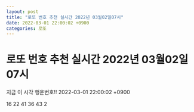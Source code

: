```yaml
---
layout: post
title: "로또 번호 추천 실시간 2022년 03월02일07시"
date: 2022-03-01 22:00:02 +0900
categories: 로또
---
```


# 로또 번호 추천 실시간 2022년 03월02일07시

지금 이 시각 행운번호!! 2022-03-01 22:00:02 +0900

 16  22  41  36  43  2 

